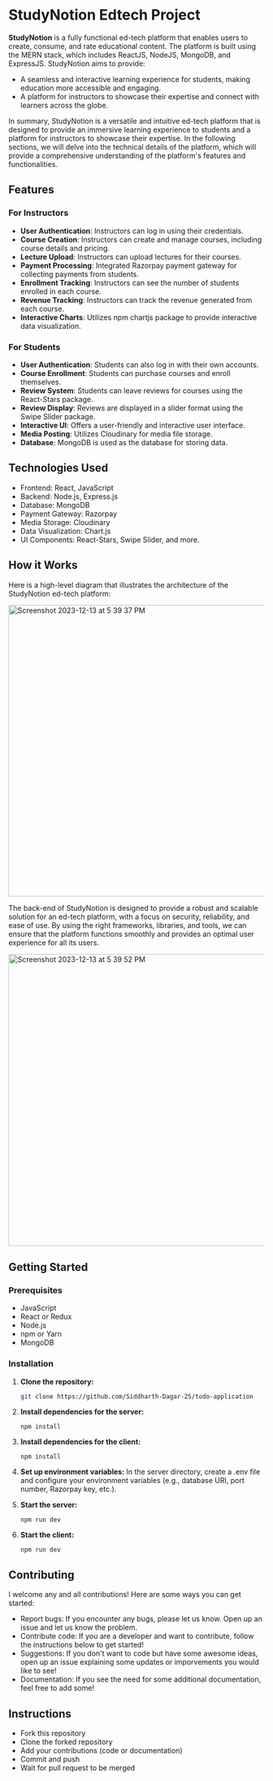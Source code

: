 # StudyNotion Edtech Project

**StudyNotion** is a fully functional ed-tech platform that enables users to create, consume, and rate educational content. The platform is built using the MERN stack, which includes ReactJS, NodeJS, MongoDB, and ExpressJS.
StudyNotion aims to provide:
 - A seamless and interactive learning experience for students, making education more accessible and engaging.
 - A platform for instructors to showcase their expertise and connect with learners across the globe.

 In summary, StudyNotion is a versatile and intuitive ed-tech platform that is designed to provide an immersive learning experience to students and a platform for instructors to showcase their expertise. In the following sections, we will delve into the technical details of the platform, which will provide a comprehensive understanding of the platform's features and functionalities.


<!-- ##LIVE WEBSITE LINK: https://studynotionplatform.vercel.app/ -->

## Features

### For Instructors

- **User Authentication**: Instructors can log in using their credentials.
- **Course Creation**: Instructors can create and manage courses, including course details and pricing.
- **Lecture Upload**: Instructors can upload lectures for their courses.
- **Payment Processing**: Integrated Razorpay payment gateway for collecting payments from students.
- **Enrollment Tracking**: Instructors can see the number of students enrolled in each course.
- **Revenue Tracking**: Instructors can track the revenue generated from each course.
- **Interactive Charts**: Utilizes npm chartjs package to provide interactive data visualization.

### For Students

- **User Authentication**: Students can also log in with their own accounts.
- **Course Enrollment**: Students can purchase courses and enroll themselves.
- **Review System**: Students can leave reviews for courses using the React-Stars package.
- **Review Display**: Reviews are displayed in a slider format using the Swipe Slider package.
- **Interactive UI**: Offers a user-friendly and interactive user interface.
- **Media Posting**: Utilizes Cloudinary for media file storage.
- **Database**: MongoDB is used as the database for storing data.

## Technologies Used

- Frontend: React, JavaScript
- Backend: Node.js, Express.js
- Database: MongoDB
- Payment Gateway: Razorpay
- Media Storage: Cloudinary
- Data Visualization: Chart.js
- UI Components: React-Stars, Swipe Slider, and more.

## How it Works
Here is a high-level diagram that illustrates the architecture of the StudyNotion ed-tech platform:

<img width="573" alt="Screenshot 2023-12-13 at 5 39 37 PM" src="https://github.com/Siddharth-Dagar-25/Study-Notion/assets/97306013/7db64fbc-08a3-49a6-95ea-2b12518de3d3">

The back-end of StudyNotion is designed to provide a robust and scalable solution for an ed-tech platform, with a focus on security, reliability, and ease of use. By using the right frameworks, libraries, and tools, we can ensure that the platform functions smoothly and provides an optimal user experience for all its users.

<img width="574" alt="Screenshot 2023-12-13 at 5 39 52 PM" src="https://github.com/Siddharth-Dagar-25/Study-Notion/assets/97306013/22c668f4-f113-4d1a-b919-6f993c8ed9fc">

## Getting Started

### Prerequisites
- JavaScript
- React or Redux
- Node.js
- npm or Yarn
- MongoDB

### Installation
1. **Clone the repository:**
   ```bash
   git clone https://github.com/Siddharth-Dagar-25/todo-application
2. **Install dependencies for the server:**
    ```cd server
    npm install
3. **Install dependencies for the client:**
    ```cd client
    npm install
4. **Set up environment variables:**
    In the server directory, create a .env file and configure your environment variables (e.g., database URI, port number, Razorpay key, etc.).
    
5. **Start the server:**
    ```cd server
    npm run dev
6. **Start the client:**
    ```cd ../client
    npm run dev
## Contributing
I welcome any and all contributions! Here are some ways you can get started:

- Report bugs: If you encounter any bugs, please let us know. Open up an issue and let us know the problem.
- Contribute code: If you are a developer and want to contribute, follow the instructions below to get started!
- Suggestions: If you don't want to code but have some awesome ideas, open up an issue explaining some updates or imporvements you would like to see!
- Documentation: If you see the need for some additional documentation, feel free to add some!

## Instructions

- Fork this repository
- Clone the forked repository
- Add your contributions (code or documentation)
- Commit and push
- Wait for pull request to be merged